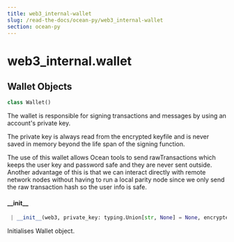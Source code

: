 ```yaml
---
title: web3_internal-wallet
slug: /read-the-docs/ocean-py/web3_internal-wallet
section: ocean-py
---
```

<a name="web3_internal.wallet"></a>
# web3\_internal.wallet

<a name="web3_internal.wallet.Wallet"></a>
## Wallet Objects

```python
class Wallet()
```

The wallet is responsible for signing transactions and messages by using an account's
private key.

The private key is always read from the encrypted keyfile and is never saved in memory beyond
the life span of the signing function.

The use of this wallet allows Ocean tools to send rawTransactions which keeps the user
key and password safe and they are never sent outside. Another advantage of this is that
we can interact directly with remote network nodes without having to run a local parity
node since we only send the raw transaction hash so the user info is safe.

<a name="web3_internal.wallet.Wallet.__init__"></a>
#### \_\_init\_\_

```python
 | __init__(web3, private_key: typing.Union[str, None] = None, encrypted_key: dict = None, password: typing.Union[str, None] = None, address: typing.Union[str, None] = None)
```

Initialises Wallet object.

